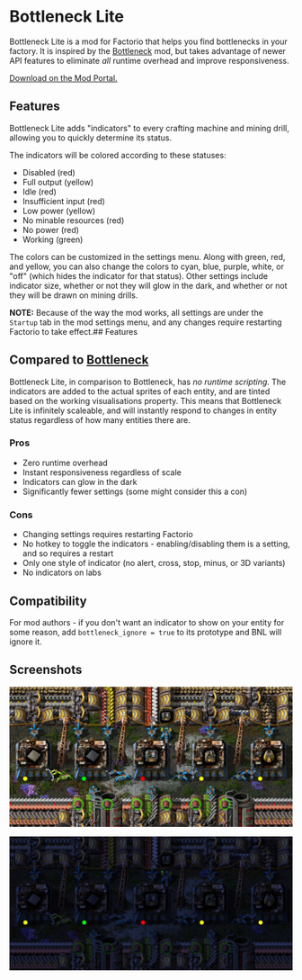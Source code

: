 # Bottleneck Lite

Bottleneck Lite is a mod for Factorio that helps you find bottlenecks in your factory. It is inspired by the [Bottleneck](https://mods.factorio.com/mod/Bottleneck) mod, but takes advantage of newer API features to eliminate _all_ runtime overhead and improve responsiveness.

[Download on the Mod Portal.](https://mods.factorio.com/mod/BottleneckLite)

## Features

Bottleneck Lite adds "indicators" to every crafting machine and mining drill, allowing you to quickly determine its status.

The indicators will be colored according to these statuses:

- Disabled (red)
- Full output (yellow)
- Idle (red)
- Insufficient input (red)
- Low power (yellow)
- No minable resources (red)
- No power (red)
- Working (green)

The colors can be customized in the settings menu. Along with green, red, and yellow, you can also change the colors to cyan, blue, purple, white, or "off" (which hides the indicator for that status). Other settings include indicator size, whether or not they will glow in the dark, and whether or not they will be drawn on mining drills.

**NOTE:** Because of the way the mod works, all settings are under the `Startup` tab in the mod settings menu, and any changes require restarting Factorio to take effect.## Features

## Compared to [Bottleneck](https://mods.factorio.com/mod/Bottleneck)

Bottleneck Lite, in comparison to Bottleneck, has _no runtime scripting_. The indicators are added to the actual sprites of each entity, and are tinted based on the working visualisations property. This means that Bottleneck Lite is infinitely scaleable, and will instantly respond to changes in entity status regardless of how many entities there are.

### Pros

- Zero runtime overhead
- Instant responsiveness regardless of scale
- Indicators can glow in the dark
- Significantly fewer settings (some might consider this a con)

### Cons

- Changing settings requires restarting Factorio
- No hotkey to toggle the indicators - enabling/disabling them is a setting, and so requires a restart
- Only one style of indicator (no alert, cross, stop, minus, or 3D variants)
- No indicators on labs

## Compatibility

For mod authors - if you don't want an indicator to show on your entity for some reason, add `bottleneck_ignore = true` to its prototype and BNL will ignore it.

## Screenshots

![](resources/demo-screenshot.png)

![](resources/demo-screenshot-night.png)
